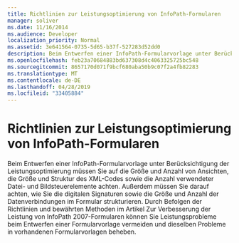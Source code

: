 ```yaml
---
title: Richtlinien zur Leistungsoptimierung von InfoPath-Formularen
manager: soliver
ms.date: 11/16/2014
ms.audience: Developer
localization_priority: Normal
ms.assetid: 3e641564-0735-5d65-b37f-527283d52dd0
description: Beim Entwerfen einer InfoPath-Formularvorlage unter Berücksichtigung der Leistungsoptimierung müssen Sie auf die Größe und Anzahl von Ansichten, die Größe und Struktur des XML-Codes sowie die Anzahl verwendeter Datei- und Bildsteuerelemente achten. Außerdem müssen Sie darauf achten, wie Sie die digitalen Signaturen sowie die Größe und Anzahl der Datenverbindungen im Formular strukturieren. Durch Befolgen der Richtlinien und bewährten Methoden im Artikel Zur Verbesserung der Leistung von InfoPath 2007-Formularen können Sie Leistungsprobleme beim Entwerfen einer Formularvorlage vermeiden und dieselben Probleme in vorhandenen Formularvorlagen beheben.
ms.openlocfilehash: feb23a70684883bd637308d4c4063325725bc548
ms.sourcegitcommit: 8657170d071f9bcf680aba50b9c07f2a4fb82283
ms.translationtype: MT
ms.contentlocale: de-DE
ms.lasthandoff: 04/28/2019
ms.locfileid: "33405884"
---
```

# <a name="guidelines-for-improving-the-performance-of-infopath-forms"></a>Richtlinien zur Leistungsoptimierung von InfoPath-Formularen

Beim Entwerfen einer InfoPath-Formularvorlage unter Berücksichtigung der Leistungsoptimierung müssen Sie auf die Größe und Anzahl von Ansichten, die Größe und Struktur des XML-Codes sowie die Anzahl verwendeter Datei- und Bildsteuerelemente achten. Außerdem müssen Sie darauf achten, wie Sie die digitalen Signaturen sowie die Größe und Anzahl der Datenverbindungen im Formular strukturieren. Durch Befolgen der Richtlinien und bewährten Methoden im Artikel Zur Verbesserung der Leistung von InfoPath 2007-Formularen können Sie Leistungsprobleme beim Entwerfen einer Formularvorlage vermeiden und dieselben Probleme in vorhandenen Formularvorlagen beheben.
  

